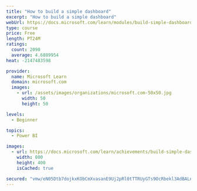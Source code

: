 ```yaml
---
title: "How to build a simple dashboard"
excerpt: "How to build a simple dashboard"
webUrl: https://docs.microsoft.com/learn/modules/build-simple-dashboard/
type: course
price: Free
length: PT24M
ratings:
  count: 2090
  average: 4.6889954
heat: -2147483598

provider:
  name: Microsoft Learn
  domain: microsoft.com
  images:
    - url: /assets/images/organizations/microsoft.com-50x50.jpg
      width: 50
      height: 50

levels:
  - Beginner

topics:
  - Power BI

images:
  - url: https://docs.microsoft.com/learn/achievements/build-simple-dashboard-social.png
    width: 800
    height: 400
    isCached: true

secured: "vmw/eN05Dtb7dojkxKObCmXvasanE9Uj2pRl0tTTRUyGTs9OcRbekl3AdBALnzjlPYhB4jrSS6dpLuDWW+NNgBt+52+dJLzR9n/e1sR1p7Wj6j03Sky1YeioPvi3a0fRqj1r3zFtgzYnuDNWle3l5SrSJEpQmsNzksIelNgyy2MXFcSU7cKDmMLbz+1+CO8kGAIozNeEt2mvdB4+l58x1/CgNtbsQ75gJxtuVE0Doc2izZ3ty3EoojOG/LpTR4j8u2FCQv1nwcHoC8VeHNeQ5ZuhZQuhI1wYyhFd3jPAO7H8fFQiIJi8nwW9qLV6G+cLbLtim4xLfXu5jzPs4oaN8i/Wi3ms8J3n/Y1es6i8ll7Q2cUpzunl39IfE4VlKZebwGbdE/6pUOdc3k5q9oVJ3TH92b6iz7g5ek6RAD/tIww=;0OvWNdcDUNGXopvFC3dBtQ=="
---
```


